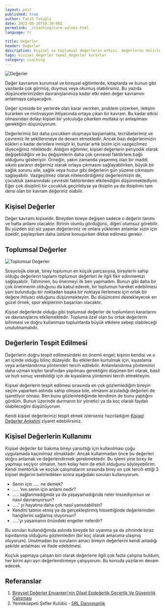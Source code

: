 ```yaml
---
layout: post
published: true
author: Fatih Tatoğlu
date: 2022-05-16T18:30:00Z
permalink: ./coaching/core-values.html
language: tr

title: Değerler
header: Değerler
description: Kişisel ve toplumsal değerlerin etkisi. Değerlerin belirlenmesi ve kullanımı. İçsel değerlerin anlamı ve önemi. Toplumsal etik kurallar ve değerlerin topluma etkisi.
tags: kisisel_degerler temel_degerler kararlar
category: coaching
---
```


![Değerler](../../image/degerler-saglik-kisi-kalp.jpg "Karolina Grabowska - [Pexels](https://www.pexels.com/tr-tr/fotograf/saglikli-kisi-kalp-el-4386466/)")

Değer kavramını kurumsal ve bireysel eğitimlerde, kitaplarda ve bunun gibi yazılarda çok görmüş, duymuş veya okumuş olabilirsiniz. Bu yazıda düşüncelerimizden davranışlarımıza kadar etki eden değer kavramını anlatmaya çalışacağım.

Değer içimizde bir yerlerde olan karar verirken, problem çözerken, iletişim kurarken ve motivasyon ihtiyacında ortaya çıkan bir kavram. Bu kadar etkisi olmasından dolayı kişisel bir yolculuğa çıkarken mutlaka iyi anlaşılması gerektiğini düşünüyorum.

Değerlerimiz biz daha çocukken oluşmaya başlamakta, tecrübelerimiz ve çevremiz ile şekillenmeye de devam etmektedir. Ancak bazı değerlerimizin kökleri o kadar derinlere inmiştir ki, bunlar artık bizim için vazgeçilmez diyeceğimiz niteliktedir. Aldığım eğitimler, kişisel değerlerin periyodik olarak değişebildiğini ve bu değişimlerin daha çok çevresel faktörlere bağlı olduğunu gösteriyor. Örneğin, yakın zamanda yaşanmış olan bir maddi sıkıntı paranın değeriniz olarak ortaya çıkmasını sağlayabilirken, büyük bir sağlık sorunu aile, sağlık veya huzur gibi değerlerin gün yüzene çıkmasını sağlayabilir. Vazgeçilmez olarak nitelendirdiğimiz değerlerimizin de, çocukluk zamanındaki çevresel faktörlerden etkilendiğini düşünmektediyim. Eğer çok disiplinli bir çocukluk geçirildiyse ya disiplin ya da disiplinin tam dersi olan bir kavram değeriniz olabilir.

## Kişisel Değerler

Değer kavramı kişiseldir. Bireyden bireye değişen sadece o değerin tanımı ve hatta anlamı olacaktır. Birinin olumlu gördüğünü, diğeri olumsuz görebilir. Bu yüzden sizi siz yapan değerleriniz ve onlara yüklenen anlamlar sizin için özeldir, paylaşırken daha üstüne konuşurken dikkat edilmesi gerekir.

## Toplumsal Değerler

![Toplumsal Değerler](../../image/degerler-topluluk.jpg "Dio Hasbi Saniskoro - [Pexels](https://www.pexels.com/tr-tr/fotograf/grup-el-tezahurat-yapan-insanlar-3280130/)")

Sosyolojik olarak, birey toplumun en küçük parçasıysa, bireylerin sahip olduğu değerlerin toplamı toplumun değerleri ile ilgili fikir edinmemizi sağlayabilir. Tahminen, bu önermeyi ilk ben yapmadım. Bunun gibi daha bir çok önermenin olduğunu da kabul ederek, bir toplumun hareket edebilmesi yani bulunduğu bir noktadan başka bir noktaya ilerlemesi için ortak bir değere ihtiyacı olduğunu düşünmekteyim. Bu düşüncemi destekleyecek en güzel örnek, spor ekiplerinin başarıları olacaktır.

Kişisel değerlerde olduğu gibi toplumsal değerler de toplumların kararlarını ve davranışlarını etkilemektedir. Topluma özel olan bu ortak değerlerin bilinmesi ve doğru kullanması toplumlarda büyük etkilere sebep olabileceği unutulmamalıdır.

## Değerlerin Tespit Edilmesi

Değerlerin doğru tespit edilmesindeki en önemli engel; kişinin kendisi ve o an içinde olduğu bilinç düzeyidir. Bu etkilerden kurtulmak için, kıyaslama veya anlamlandırma yöntemleri tercih edilebilir. Anlamlandırma yönteminin daha uzman kişiler tarafından yapılması gerektiğini düşünen biri olarak, basit ve hızlı sonuç verebildiği için de kıyaslama yöntemini tercih etmekteyim.

Kişisel değerlerin tespit edilmesi sırasında en çok gözlemlediğim bireyin seçim yaparken aslında sahip olmasa bile, olmasını arzuladığı değerleri de işaretliyor olması. Ben bunu gözlemlediğimde kendimin de bunu yaptığını gördüm. Bunun üzerinde durmanın bir yönetici ya da koç olarak faydalı olabileceğini düşünüyorum.

Kendi kişisel değerlerinizi tespit etmek isterseniz hazırladığım [Kişisel Değerler Anketini](./kocluk/survey-core-values.html) ziyaret edebilirsiniz.

## Kişisel Değerlerin Kullanımı

Kişisel değerler bir bakıma bireyi yansıttığı için kullanılması çoğu uygulamada kaçınılmaz olmaktadır. Ancak kullanmadan önce bu değerleri doğru anlamak ve değerlendirmek gerekmektedir. Bu işlemi yine birey ile yapmayı seçiyor olmanın, hem kolay hem de etkili olduğunu söyleyebilirim. Kendi mentörlük ve koçluk çalışmalarım sırasında birey en çok tercih ettiği 3 kişisel değerini belirledikten sonra aşağıdaki soruları kullanıyorum.

- Senin için ..... ne demek?
- ..... 'nın senin için anlamı nedir?
- ..... sağlanmadığında ya da yaşayamadığında neler hissediyorsun ve nasıl davranıyorsun?
- .....' yı hayatına daha çok nasıl yansıtabilisin?
- Kendini tatmin etmiş ya da gerçekleştirmiş hissettiğinde değerlerinden hangilerini sağlamış oluyorsun?
- .....'yı yaşamanın önündeki engeller nelerdir?

Bu soruları kullandığımda aslında bireyde bir uyanma ya da zihninde biraz kıpırdanma olduğunu gözlemledim (bir koç olarak amacıma ulaşmış oluyorum). Unutmadan bu soruların amacı bireyin değerlerini kendi anladığı şekilde anlatması ve ifade edebilmesi.

Koçluk yapmaya çalışan biri olarak değerlerle ilgili çok fazla çalışma buldum, her birini ayrı ayrı değerlendirmeye çalışıyorum. Bu konuda yazılarım devam edecek.

## Referanslar

1. [Bi̇reysel Değerler Envanteri̇'ni̇n Di̇lsel Eşdeğerli̇k Geçerli̇k Ve Güveni̇rli̇k Çalışması](https://dergipark.org.tr/tr/download/article-file/1783)
2. Yemeksepeti Şefler Kulübü - [SRL Danışmanlık](https://www.linkedin.com/company/srl-dan%C4%B1%C5%9Fmanl%C4%B1k)
